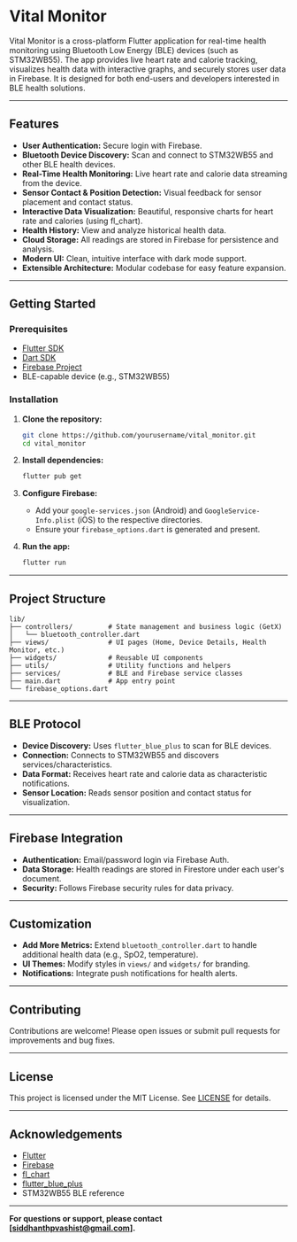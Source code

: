 # Vital Monitor

Vital Monitor is a cross-platform Flutter application for real-time health monitoring using Bluetooth Low Energy (BLE) devices (such as STM32WB55). The app provides live heart rate and calorie tracking, visualizes health data with interactive graphs, and securely stores user data in Firebase. It is designed for both end-users and developers interested in BLE health solutions.

---

## Features

- **User Authentication:** Secure login with Firebase.
- **Bluetooth Device Discovery:** Scan and connect to STM32WB55 and other BLE health devices.
- **Real-Time Health Monitoring:** Live heart rate and calorie data streaming from the device.
- **Sensor Contact & Position Detection:** Visual feedback for sensor placement and contact status.
- **Interactive Data Visualization:** Beautiful, responsive charts for heart rate and calories (using fl_chart).
- **Health History:** View and analyze historical health data.
- **Cloud Storage:** All readings are stored in Firebase for persistence and analysis.
- **Modern UI:** Clean, intuitive interface with dark mode support.
- **Extensible Architecture:** Modular codebase for easy feature expansion.

---

## Getting Started

### Prerequisites

- [Flutter SDK](https://flutter.dev/docs/get-started/install)
- [Dart SDK](https://dart.dev/get-dart)
- [Firebase Project](https://console.firebase.google.com/)
- BLE-capable device (e.g., STM32WB55)

### Installation

1. **Clone the repository:**
   ```sh
   git clone https://github.com/yourusername/vital_monitor.git
   cd vital_monitor
   ```

2. **Install dependencies:**
   ```sh
   flutter pub get
   ```

3. **Configure Firebase:**
   - Add your `google-services.json` (Android) and `GoogleService-Info.plist` (iOS) to the respective directories.
   - Ensure your `firebase_options.dart` is generated and present.

4. **Run the app:**
   ```sh
   flutter run
   ```

---

## Project Structure

```
lib/
├── controllers/         # State management and business logic (GetX)
│   └── bluetooth_controller.dart
├── views/               # UI pages (Home, Device Details, Health Monitor, etc.)
├── widgets/             # Reusable UI components
├── utils/               # Utility functions and helpers
├── services/            # BLE and Firebase service classes
├── main.dart            # App entry point
└── firebase_options.dart
```

---

## BLE Protocol

- **Device Discovery:** Uses `flutter_blue_plus` to scan for BLE devices.
- **Connection:** Connects to STM32WB55 and discovers services/characteristics.
- **Data Format:** Receives heart rate and calorie data as characteristic notifications.
- **Sensor Location:** Reads sensor position and contact status for visualization.

---

## Firebase Integration

- **Authentication:** Email/password login via Firebase Auth.
- **Data Storage:** Health readings are stored in Firestore under each user's document.
- **Security:** Follows Firebase security rules for data privacy.

---

## Customization

- **Add More Metrics:** Extend `bluetooth_controller.dart` to handle additional health data (e.g., SpO2, temperature).
- **UI Themes:** Modify styles in `views/` and `widgets/` for branding.
- **Notifications:** Integrate push notifications for health alerts.

---

## Contributing

Contributions are welcome! Please open issues or submit pull requests for improvements and bug fixes.

---

## License

This project is licensed under the MIT License. See [LICENSE](LICENSE) for details.

---

## Acknowledgements

- [Flutter](https://flutter.dev/)
- [Firebase](https://firebase.google.com/)
- [fl_chart](https://pub.dev/packages/fl_chart)
- [flutter_blue_plus](https://pub.dev/packages/flutter_blue_plus)
- STM32WB55 BLE reference

---

**For questions or support, please contact [siddhanthpvashist@gmail.com].**
